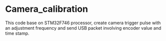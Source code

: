 # Camera_calibration
This code base on STM32F746 processor, create camera trigger pulse with an adjustment frequency and send USB packet involving encoder value and time stamp. 
